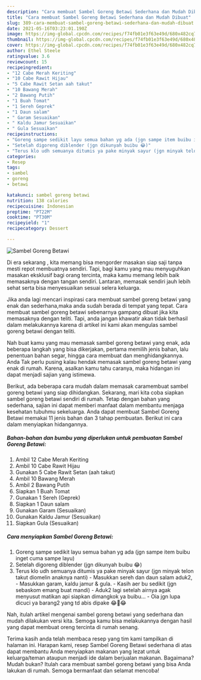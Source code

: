 ```yaml
---
description: "Cara membuat Sambel Goreng Betawi Sederhana dan Mudah Dibuat"
title: "Cara membuat Sambel Goreng Betawi Sederhana dan Mudah Dibuat"
slug: 389-cara-membuat-sambel-goreng-betawi-sederhana-dan-mudah-dibuat
date: 2021-05-16T03:23:01.190Z
image: https://img-global.cpcdn.com/recipes/f74fb01e3f63e49d/680x482cq70/sambel-goreng-betawi-foto-resep-utama.jpg
thumbnail: https://img-global.cpcdn.com/recipes/f74fb01e3f63e49d/680x482cq70/sambel-goreng-betawi-foto-resep-utama.jpg
cover: https://img-global.cpcdn.com/recipes/f74fb01e3f63e49d/680x482cq70/sambel-goreng-betawi-foto-resep-utama.jpg
author: Ethel Steele
ratingvalue: 3.6
reviewcount: 15
recipeingredient:
- "12 Cabe Merah Keriting"
- "10 Cabe Rawit Hijau"
- "5 Cabe Rawit Setan aah takut"
- "10 Bawang Merah"
- "2 Bawang Putih"
- "1 Buah Tomat"
- "1 Sereh Geprek"
- "1 Daun salam"
- " Garam Sesuaikan"
- " Kaldu Jamur Sesuaikan"
- " Gula Sesuaikan"
recipeinstructions:
- "Goreng sampe sedikit layu semua bahan yg ada (jgn sampe item buibu inget cuma sampe layu)"
- "Setelah digoreng diblender (jgn dikunyah buibu 😂)"
- "Terus klo udh semuanya ditumis ya pake minyak sayur (jgn minyak telon takut diomelin anaknya nanti)  Masukkan sereh dan daun salam aduk2, Masukkan garam, kaldu jamur &amp; gula. Kasih aer bu sedikit (jgn sebaskom emang buat mandi) Aduk2 lagi setelah airnya agak menyusut matikan api siapkan dimangkok ya buibu... Oia jgn lupa dicuci ya barang2 yang td abis dipake 😂🤣😂"
categories:
- Resep
tags:
- sambel
- goreng
- betawi

katakunci: sambel goreng betawi 
nutrition: 138 calories
recipecuisine: Indonesian
preptime: "PT22M"
cooktime: "PT30M"
recipeyield: "1"
recipecategory: Dessert

---
```



![Sambel Goreng Betawi](https://img-global.cpcdn.com/recipes/f74fb01e3f63e49d/680x482cq70/sambel-goreng-betawi-foto-resep-utama.jpg)

Di era  sekarang , kita memang bisa mengorder masakan siap saji tanpa mesti repot membuatnya sendiri. Tapi, bagi kamu yang mau menyuguhkan masakan eksklusif bagi orang tercinta, maka kamu memang lebih baik memasaknya dengan tangan sendiri. Lantaran, memasak sendiri jauh lebih sehat serta bisa menyesuaikan sesuai selera keluarga.

Jika anda lagi mencari inspirasi cara membuat sambel goreng betawi yang enak dan sederhana,maka anda sudah berada di tempat yang tepat. Cara membuat sambel goreng betawi  sebenarnya gampang dibuat jika kita memasaknya dengan teliti. Tapi, anda jangan khawatir akan tidak berhasil dalam melakukannya 
karena di artikel ini kami akan mengulas sambel goreng betawi dengan teliti.  



Nah buat kamu yang mau memasak sambel goreng betawi yang enak, ada beberapa langkah yang bisa dikerjakan, pertama memilih jenis bahan, lalu penentuan bahan segar, hingga cara membuat dan menghidangkannya. Anda Tak perlu pusing kalau hendak memasak sambel goreng betawi yang enak di rumah. Karena, asalkan kamu  tahu caranya, maka hidangan ini dapat menjadi sajian yang istimewa.

Berikut, ada beberapa cara mudah dalam memasak caramembuat sambel goreng betawi yang siap dihidangkan. Sekarang, mari kita coba siapkan sambel goreng betawi sendiri di rumah. Tetap dengan bahan yang sederhana, sajian ini dapat memberi manfaat dalam membantu menjaga kesehatan tubuhmu sekeluarga. Anda dapat membuat Sambel Goreng Betawi memakai 11 jenis bahan dan 3 tahap pembuatan. Berikut ini cara dalam menyiapkan hidangannya.

<!--inarticleads1-->

##### Bahan-bahan dan bumbu yang diperlukan untuk pembuatan Sambel Goreng Betawi:

1. Ambil 12 Cabe Merah Keriting
1. Ambil 10 Cabe Rawit Hijau
1. Gunakan 5 Cabe Rawit Setan (aah takut)
1. Ambil 10 Bawang Merah
1. Ambil 2 Bawang Putih
1. Siapkan 1 Buah Tomat
1. Gunakan 1 Sereh (Geprek)
1. Siapkan 1 Daun salam
1. Gunakan  Garam (Sesuaikan)
1. Gunakan  Kaldu Jamur (Sesuaikan)
1. Siapkan  Gula (Sesuaikan)




<!--inarticleads2-->

##### Cara menyiapkan Sambel Goreng Betawi:

1. Goreng sampe sedikit layu semua bahan yg ada (jgn sampe item buibu inget cuma sampe layu)
1. Setelah digoreng diblender (jgn dikunyah buibu 😂)
1. Terus klo udh semuanya ditumis ya pake minyak sayur (jgn minyak telon takut diomelin anaknya nanti)  - Masukkan sereh dan daun salam aduk2, - Masukkan garam, kaldu jamur &amp; gula. - Kasih aer bu sedikit (jgn sebaskom emang buat mandi) - Aduk2 lagi setelah airnya agak menyusut matikan api siapkan dimangkok ya buibu... - Oia jgn lupa dicuci ya barang2 yang td abis dipake 😂🤣😂




Nah, itulah artikel mengenai  sambel goreng betawi  yang sederhana dan mudah dilakukan versi kita. Semoga kamu bisa melakukannya dengan hasil yang dapat membuat oreng tercinta di rumah senang. 

Terima kasih anda telah membaca resep yang tim kami tampilkan di halaman ini. Harapan kami, resep  Sambel Goreng Betawi sederhana di atas dapat membantu Anda menyiapkan makanan yang lezat untuk keluarga/teman ataupun menjadi ide dalam berjualan makanan. Bagaimana? Mudah bukan? Itulah cara membuat sambel goreng betawi yang bisa Anda lakukan di rumah. Semoga bermanfaat dan selamat mencoba!

